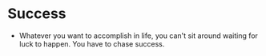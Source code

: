 # Success

* Whatever you want to accomplish in life, you can't sit around waiting for luck to happen. You have to chase success.

